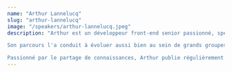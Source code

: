 ```yaml
---
name: "Arthur Lannelucq"
slug: "arthur-lannelucq"
image: "/speakers/arthur-lannelucq.jpeg"
description: "Arthur est un développeur front-end senior passionné, spécialisé en Angular et RxJS.

Son parcours l'a conduit à évoluer aussi bien au sein de grands groupes qu'au cœur de startups, reflétant sa soif d'apprentissage et sa volonté de progresser en continu.

Passionné par le partage de connaissances, Arthur publie régulièrement du contenu sur LinkedIn ou sur sa chaîne YouTube, où il aborde des sujets liés à Angular, RxJS ou le développement en général."
---
```

